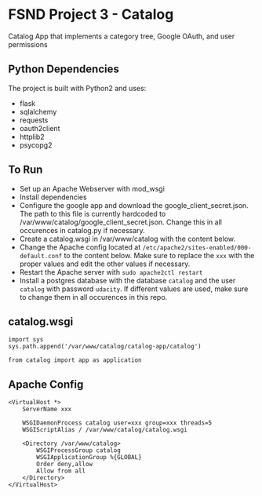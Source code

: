 # FSND Project 3 - Catalog

Catalog App that implements a category tree, Google OAuth, and user permissions

## Python Dependencies

The project is built with Python2 and uses:
- flask
- sqlalchemy
- requests
- oauth2client
- httplib2
- psycopg2

## To Run
- Set up an Apache Webserver with mod_wsgi
- Install dependencies
- Configure the google app and download the google_client_secret.json. The path to this file is currently hardcoded to /var/www/catalog/google_client_secret.json. Change this in all occurences in catalog.py if necessary.
- Create a catalog.wsgi in /var/www/catalog with the content below.
- Change the Apache config located at `/etc/apache2/sites-enabled/000-default.conf` to the content below. Make sure to replace the `xxx` with the proper values and edit the other values if necessary.
- Restart the Apache server with `sudo apache2ctl restart`
- Install a postgres database with the database `catalog` and the user `catalog` with password `udacity`. If different values are used, make sure to change them in all occurences in this repo.


## catalog.wsgi
```
import sys
sys.path.append('/var/www/catalog/catalog-app/catalog')

from catalog import app as application
```

## Apache Config
```
<VirtualHost *>
    ServerName xxx

    WSGIDaemonProcess catalog user=xxx group=xxx threads=5
    WSGIScriptAlias / /var/www/catalog/catalog.wsgi

    <Directory /var/www/catalog>
        WSGIProcessGroup catalog
        WSGIApplicationGroup %{GLOBAL}
        Order deny,allow
        Allow from all
    </Directory>
</VirtualHost>
```